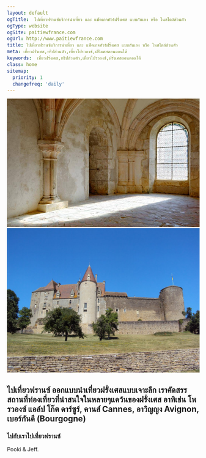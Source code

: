 ```yaml
---
layout: default
ogTitle:  ไปเที่ยวฟรานซ์บริการนำเที่ยว และ แพ็คเกจทัวร์ฝรั่งเศส แบบกันเอง หรือ ในสไตล์ส่วนตัว 
ogType: website
ogSite: paitiewfrance.com
ogUrl: http://www.paitiewfrance.com
title: ไปเที่ยวฟรานซ์บริการนำเที่ยว และ แพ็คเกจทัวร์ฝรั่งเศส แบบกันเอง หรือ ในสไตล์ส่วนตัว 
meta: เที่ยวฝรั่งเศส,ทริปส่วนตัว,เที่ยวโปรวองซ์,ฝรั่งเศสตอนตอนใต้
keywords:  เที่ยวฝรั่งเศส,ทริปส่วนตัว,เที่ยวโปรวองซ์,ฝรั่งเศสตอนตอนใต้ 
class: home
sitemap:
  priority: 1
  changefreq: 'daily'
---
```





<div class="intro-picture">
    <img src="img/fontenay.jpg" alt="ไปเที่ยวฟรานส์ " id="one">
    <img src="img/chateauneuf.jpg" alt="ไปเที่ยวฟรานส์ " id="two">
</div>


##  ไปเที่ยวฟรานซ์ ออกแบบนำเที่ยวฝรั่งเศสแบบเจาะลึก เราคัดสรรสถานที่ท่องเที่ยวที่น่าสนใจในหลายๆแคว้นของฝรั่งเศส อาทิเช่น โพรวองซ์ แอล์ป โก๊ต ดาร์ซูร์, คานส์ Cannes, อาวิญญง Avignon, เบอร์กันดี (Bourgogne)

### ไปกับเราไปเที่ยวฟรานซ์


Pooki & Jeff.  



